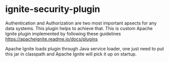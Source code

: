 # ignite-security-plugin
Authentication and Authorization are two most important apsects for any data systems. This plugin helps to achieve that. 
This is custom Apache Ignite plugin implemented by following these guidelines https://apacheignite.readme.io/docs/plugins

Apache Ignite loads plugin through Java service loader, one just need to put this jar in classpath and Apache Ignite will pick it up on startup.

